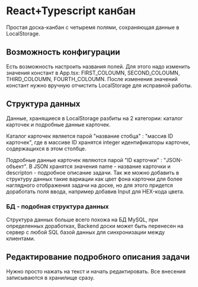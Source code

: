 # React+Typescript канбан

Простая доска-канбан с четыремя полями, сохраняющая данные в LocalStorage.

## Возможность конфигурации
Есть возможность настроить названия полей. Для этого надо изменить значения констант в App.tsx: FIRST_COLOUMN, SECOND_COLOUMN, THIRD_COLOUMN, FOURTH_COLOUMN. После изменения значений констант нужно вручную отчистить LocalStorage для исправной работы.

## Структура данных
Данные, хранящиеся в LocalStorage разбиты на 2 категории: каталог карточек и подробные данные карточек.

Каталог карточек является парой "название стобца" : "массив ID карточек", где в массиве ID хранятся integer идентификаторы карточек, содержащихся в этом столбце.

Подробные данные карточек являются парой "ID карточки"  : "JSON-объект". В JSON хранятся значения name - название карточки и descripton - подробное описание задачи. Так же можно добавить в структуру данных такие вариации как цвет фона карточки для более наглядного отображения задачи на доске, но для этого придется доработать поля ввода, например добавив Input для HEX-кода цвета.

### БД - подобная структура данных
Структура данных больше всего похожа на БД MySQL, при определенных доработках, Backend доски может быть перенесен на сервер с любой SQL базой данных для синхронизации между клиентами.

## Редактирование подробного описания задачи
Нужно просто нажать на текст и начать редактировать. Все внесения записываются в хранилище сразу.
